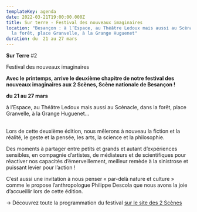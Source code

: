 ```yaml
---
templateKey: agenda
date: 2022-03-21T19:00:00.000Z
title: Sur terre - Festival des nouveaux imaginaires
location: "Besançon : à l’Espace, au Théâtre Ledoux mais aussi au Scènacle, dans
  la forêt, place Granvelle, à la Grange Huguenet"
duration: du  21 au 27 mars
---
```

<!--StartFragment-->

**Sur Terre** #2

Festival des nouveaux imaginaires

**Avec le printemps, arrive le deuxième chapitre de notre festival des nouveaux imaginaires aux 2 Scènes, Scène nationale de Besançon !**

**du 21 au 27 mars**

à l’Espace, au Théâtre Ledoux mais aussi au Scènacle, dans la forêt, place Granvelle, à la Grange Huguenet…

\
Lors de cette deuxième édition, nous mêlerons à nouveau la fiction et la réalité, le geste et la pensée, les arts, la science et la philosophie.

Des moments à partager entre petits et grands et autant d’expériences sensibles, en compagnie d’artistes, de médiateurs et de scientifiques pour réactiver nos capacités d’émerveillement, meilleur remède à la sinistrose et puissant levier pour l’action !

C’est aussi une invitation à nous penser « par-delà nature et culture » comme le propose l’anthropologue Philippe Descola que nous avons la joie d’accueillir lors de cette édition.





→ Découvrez toute la programmation du festival [sur le site des 2 Scènes](https://les2scenes.fr/spectacle-vivant/sur-terre-2)

<!--EndFragment-->